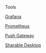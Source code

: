 Tools 

[Grafana]({{TRAFFIC_HOST1_3000}})

[Prometheus]({{TRAFFIC_HOST1_9090}})

[Push Gateway]({{TRAFFIC_HOST1_9091}})

[Sharable Desktop]({{TRAFFIC_HOST1_9999}}/vnc_lite.html)
